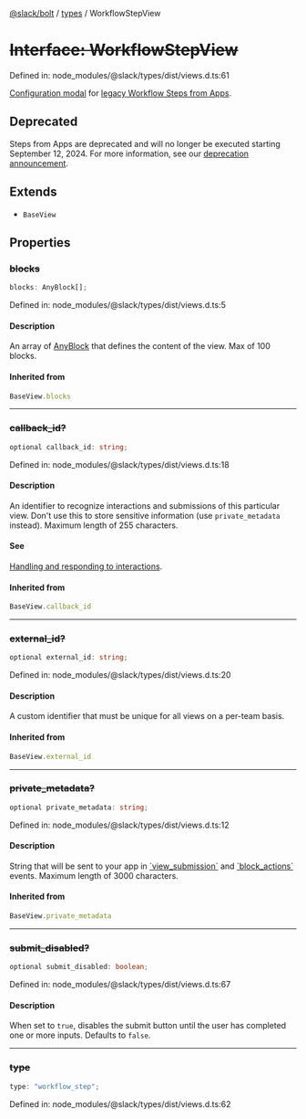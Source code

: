 [@slack/bolt](../../../../index.md) / [types](../index.md) / WorkflowStepView

# ~~Interface: WorkflowStepView~~

Defined in: node\_modules/@slack/types/dist/views.d.ts:61

[Configuration modal](https://api.slack.com/legacy/workflows/steps#handle_config_view) for [legacy Workflow Steps from Apps](https://api.slack.com/legacy/workflows/steps).

## Deprecated

Steps from Apps are deprecated and will no longer be executed starting September 12, 2024. For more information, see our [deprecation announcement](https://api.slack.com/changelog/2023-08-workflow-steps-from-apps-step-back).

## Extends

- `BaseView`

## Properties

### ~~blocks~~

```ts
blocks: AnyBlock[];
```

Defined in: node\_modules/@slack/types/dist/views.d.ts:5

#### Description

An array of [AnyBlock](../type-aliases/AnyBlock.md) that defines the content of the view. Max of 100 blocks.

#### Inherited from

```ts
BaseView.blocks
```

***

### ~~callback\_id?~~

```ts
optional callback_id: string;
```

Defined in: node\_modules/@slack/types/dist/views.d.ts:18

#### Description

An identifier to recognize interactions and submissions of this particular view. Don't use this to
store sensitive information (use `private_metadata` instead). Maximum length of 255 characters.

#### See

[Handling and responding to interactions](https://api.slack.com/surfaces/modals#interactions).

#### Inherited from

```ts
BaseView.callback_id
```

***

### ~~external\_id?~~

```ts
optional external_id: string;
```

Defined in: node\_modules/@slack/types/dist/views.d.ts:20

#### Description

A custom identifier that must be unique for all views on a per-team basis.

#### Inherited from

```ts
BaseView.external_id
```

***

### ~~private\_metadata?~~

```ts
optional private_metadata: string;
```

Defined in: node\_modules/@slack/types/dist/views.d.ts:12

#### Description

String that will be sent to your app in
[\`view\_submission\`](https://api.slack.com/reference/interaction-payloads/views#view_submission) and
[\`block\_actions\`](https://api.slack.com/reference/interaction-payloads/block-actions) events.
Maximum length of 3000 characters.

#### Inherited from

```ts
BaseView.private_metadata
```

***

### ~~submit\_disabled?~~

```ts
optional submit_disabled: boolean;
```

Defined in: node\_modules/@slack/types/dist/views.d.ts:67

#### Description

When set to `true`, disables the submit button until the user has completed one or more inputs.
Defaults to `false`.

***

### ~~type~~

```ts
type: "workflow_step";
```

Defined in: node\_modules/@slack/types/dist/views.d.ts:62
